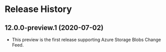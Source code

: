 # Release History

## 12.0.0-preview.1 (2020-07-02)
- This preview is the first release supporting Azure Storage Blobs Change Feed.